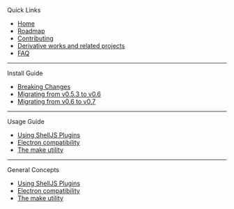 Quick Links
  * [Home](https://github.com/shelljs/shelljs/wiki/Home)
  * [Roadmap](https://github.com/shelljs/shelljs/wiki/Roadmap)
  * [Contributing](https://github.com/shelljs/shelljs/wiki/Contributing)
  * [Derivative works and related projects](https://github.com/shelljs/shelljs/wiki/Derivative-works-and-related-projects)
  * [FAQ](https://github.com/shelljs/shelljs/wiki/FAQ)

***
Install Guide
  * [Breaking Changes](https://github.com/shelljs/shelljs/wiki/Breaking-Changes)
  * [Migrating from v0.5.3 to v0.6](https://github.com/shelljs/shelljs/wiki/Migrating-from-v0.5.3-to-v0.6)
  * [Migrating from v0.6 to v0.7](https://github.com/shelljs/shelljs/wiki/Migrating-from-v0.6-to-v0.7)

***
Usage Guide
  * [Using ShellJS Plugins](https://github.com/shelljs/shelljs/wiki/Using-ShellJS-Plugins)
  * [Electron compatibility](https://github.com/shelljs/shelljs/wiki/Electron-compatibility)
  * [The make utility](https://github.com/shelljs/shelljs/wiki/The-make-utility)

***
General Concepts
  * [Using ShellJS Plugins](https://github.com/shelljs/shelljs/wiki/Using-ShellJS-Plugins)
  * [Electron compatibility](https://github.com/shelljs/shelljs/wiki/Electron-compatibility)
  * [The make utility](https://github.com/shelljs/shelljs/wiki/The-make-utility)